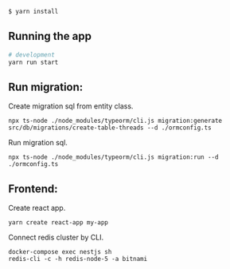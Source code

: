 

```bash
$ yarn install
```

## Running the app

```bash
# development
yarn run start
```

## Run migration:
Create migration sql from entity class.

```
npx ts-node ./node_modules/typeorm/cli.js migration:generate src/db/migrations/create-table-threads --d ./ormconfig.ts
```

Run migration sql.

```
npx ts-node ./node_modules/typeorm/cli.js migration:run --d ./ormconfig.ts
```

## Frontend:

Create react app.

```
yarn create react-app my-app
```

Connect redis cluster by CLI.

```
docker-compose exec nestjs sh
redis-cli -c -h redis-node-5 -a bitnami
```
